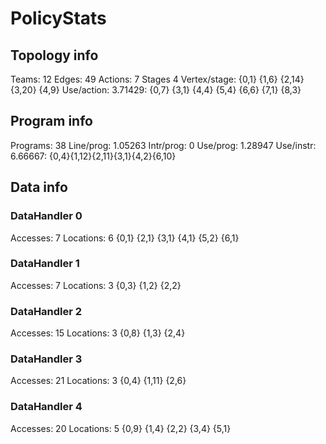 # PolicyStats
## Topology info
Teams:		12
Edges:		49
Actions:	7
Stages		4
Vertex/stage:	{0,1} {1,6} {2,14} {3,20} {4,9} 
Use/action:	3.71429: {0,7} {3,1} {4,4} {5,4} {6,6} {7,1} {8,3} 

## Program info
Programs:	38
Line/prog:	1.05263
Intr/prog:	0
Use/prog:	1.28947
Use/instr:	6.66667: {0,4}{1,12}{2,11}{3,1}{4,2}{6,10}

## Data info

### DataHandler 0
Accesses:	7
Locations:	6
{0,1} {2,1} {3,1} {4,1} {5,2} {6,1} 

### DataHandler 1
Accesses:	7
Locations:	3
{0,3} {1,2} {2,2} 

### DataHandler 2
Accesses:	15
Locations:	3
{0,8} {1,3} {2,4} 

### DataHandler 3
Accesses:	21
Locations:	3
{0,4} {1,11} {2,6} 

### DataHandler 4
Accesses:	20
Locations:	5
{0,9} {1,4} {2,2} {3,4} {5,1} 